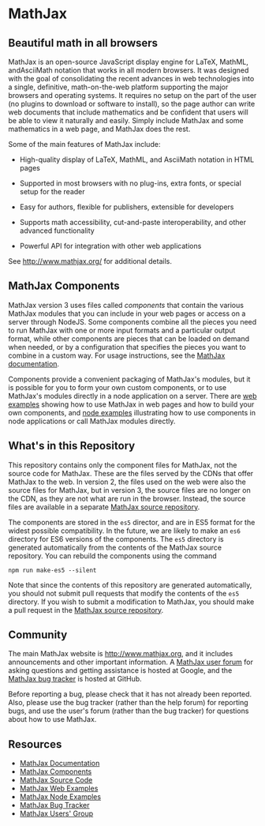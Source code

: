 # MathJax

## Beautiful math in all browsers

MathJax is an open-source JavaScript display engine for LaTeX, MathML,
andAsciiMath notation that works in all modern browsers.  It was
designed with the goal of consolidating the recent advances in web
technologies into a single, definitive, math-on-the-web platform
supporting the major browsers and operating systems.  It requires no
setup on the part of the user (no plugins to download or software to
install), so the page author can write web documents that include
mathematics and be confident that users will be able to view it
naturally and easily.  Simply include MathJax and some mathematics in
a web page, and MathJax does the rest.

Some of the main features of MathJax include:

- High-quality display of LaTeX, MathML, and AsciiMath notation in HTML pages

- Supported in most browsers with no plug-ins, extra fonts, or special
  setup for the reader

- Easy for authors, flexible for publishers, extensible for developers

- Supports math accessibility, cut-and-paste interoperability, and other
  advanced functionality

- Powerful API for integration with other web applications

See <http://www.mathjax.org/> for additional details.

## MathJax Components

MathJax version 3 uses files called *components* that contain the
various MathJax modules that you can include in your web pages or
access on a server through NodeJS.  Some components combine all the
pieces you need to run MathJax with one or more input formats and a
particular output format, while other components are pieces that can
be loaded on demand when needed, or by a configuration that specifies
the pieces you want to combine in a custom way.  For usage
instructions, see the [MathJax documentation](https://docs.mathjax.org).

Components provide a convenient packaging of MathJax's modules, but it
is possible for you to form your own custom components, or to use
MathJax's modules directly in a node application on a server.  There
are [web examples](https://github.com/mathjax/MathJax-demos-web)
showing how to use MathJax in web pages and how to build your own
components, and [node
examples](https://github.com/mathjax/MathJax-demos-node) illustrating
how to use components in node applications or call MathJax modules
directly.

## What's in this Repository

This repository contains only the component files for MathJax, not the
source code for MathJax.  These are the files served by the CDNs that
offer MathJax to the web.  In version 2, the files used on the web
were also the source files for MathJax, but in version 3, the source
files are no longer on the CDN, as they are not what are run in the
browser.  Instead, the source files are available in a separate
[MathJax source repository](https://github.com/mathjax/MathJax-src/).

The components are stored in the `es5` director, and are in ES5 format
for the widest possible compatibility.  In the future, we are likely
to make an `es6` directory for ES6 versions of the components.  The
`es5` directory is generated automatically from the contents of the
MathJax source repository.  You can rebuild the components using the
command

    npm run make-es5 --silent

Note that since the contents of this repository are generated
automatically, you should not submit pull requests that modify the
contents of the `es5` directory.  If you wish to submit a modification
to MathJax, you should make a pull request in the [MathJax source
repository](https://github.com/mathjax/MathJax-src).

## Community

The main MathJax website is <http://www.mathjax.org>, and it includes
announcements and other important information.  A [MathJax user
forum](http://groups.google.com/group/mathjax-users) for asking
questions and getting assistance is hosted at Google, and the [MathJax
bug tracker](https://github.com/mathjax/MathJax/issues) is hosted
at GitHub.

Before reporting a bug, please check that it has not already been
reported.  Also, please use the bug tracker (rather than the help
forum) for reporting bugs, and use the user's forum (rather than the
bug tracker) for questions about how to use MathJax.

## Resources

* [MathJax Documentation](https://docs.mathjax.org)
* [MathJax Components](https://github.com/mathjax/MathJax)
* [MathJax Source Code](https://github.com/mathjax/MathJax-src)
* [MathJax Web Examples](https://github.com/mathjax/MathJax-demos-web)
* [MathJax Node Examples](https://github.com/mathjax/MathJax-demos-node)
* [MathJax Bug Tracker](https://github.com/mathjax/MathJax/issues)
* [MathJax Users' Group](http://groups.google.com/group/mathjax-users)

